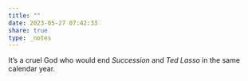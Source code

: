```yaml
---
title: ""
date: 2023-05-27 07:42:33
share: true
type: _notes
---
```

It’s a cruel God who would end _Succession_ and _Ted Lasso_ in the same calendar year. 

